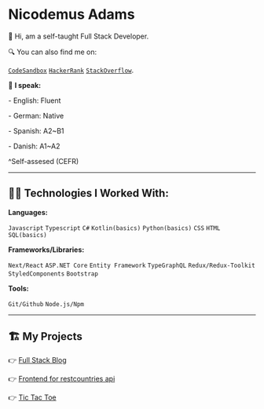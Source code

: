 # Nicodemus Adams
  
👋 Hi, am a self-taught Full Stack Developer.

🔍 You can also find me on:

[`CodeSandbox`](https://codesandbox.io/u/adamni21) [`HackerRank`](https://www.hackerrank.com/adams_nicodemus) [`StackOverflow`](https://stackoverflow.com/users/16441971/adamni21).

💬 **I speak:**

\- English: Fluent

\- German: Native

\- Spanish: A2~B1

\- Danish: A1~A2

^Self-assesed (CEFR)

---


## 👨‍💻 **Technologies I Worked With:**

**Languages:**

`Javascript` `Typescript` `C#` `Kotlin(basics)` `Python(basics)` `CSS` `HTML` `SQL(basics)`

**Frameworks/Libraries:**

`Next/React` `ASP.NET Core` `Entity Framework` `TypeGraphQL` `Redux/Redux-Toolkit` `StyledComponents` `Bootstrap`

**Tools:**

`Git/Github` `Node.js/Npm` 

---

## 🏗 My Projects

👉 [Full Stack Blog](https://github.com/adamni21/Full_stack_blog-practice-project-)

👉 [Frontend for restcountries api](https://github.com/adamni21/Rest-countries-Api-client)

👉 [Tic Tac Toe](https://github.com/adamni21/tic-tac-toe)

### 

